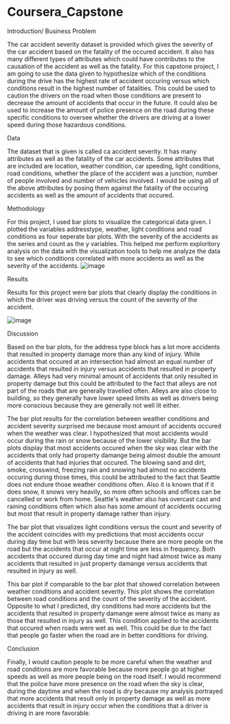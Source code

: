 # Coursera_Capstone
Introduction/ Business Problem 

  The car accident severity dataset is provided which gives the severity of the car accident based on the fatality of the occured accident. It also has many different types of attributes which could have contributes to the causation of the accident as well as the fatality. For this capstone project, I am going to use the data given to hypothesize which of the conditions during the drive has the highest rate of accident occuring versus which conditions result in the highest number of fatalities. This could be used to caution the drivers on the road when those conditions are present to decrease the amount of accidents that occur in the future. It could also be used to increase the amount of police presence on the road during these specific conditions to oversee whether the drivers are driving at a lower speed during those hazardous conditions.
  
Data

  The dataset that is given is called ca accident severity. It has many attributes as well as the fatality of the car accidents. Some attributes that are included are location, weather condition, car speeding, light conditions, road conditions, whether the place of the accident was a junction, number of people involved and number of vehicles involved. I would be using all of the above attributes by posing them against the fatality of the occuring accidents as well as the amount of accidents that occured. 
  
Methodology

  For this project, I used bar plots to visualize the categorical data given. I plotted the variables addresstype, weather, light conditions and road conditions as four seperate bar plots. With the severity of the accidents as the series and count as the y variables. This helped me perform exploritory analysis on the data with the visualization tools to help me analyze the data to see which conditions correlated with more accidents as well as the severity of the accidents. 
  ![image](https://user-images.githubusercontent.com/54012958/96351787-5c494d00-1083-11eb-8299-861f1c3a82e8.png)

  
Results

  Results for this project were bar plots that clearly display the conditions in which the driver was driving versus the count of the severity of the accident.  
  
  ![image](https://user-images.githubusercontent.com/54012958/96352005-90be0880-1085-11eb-927b-a1952bf2b44a.png)

Discussion 

  Based on the bar plots, for the address type block has a lot more accidents that resulted in property damage more than any kind of injury. While accidents that occured at an intersection had almost an equal number of accidents that resulted in injury versus accidents that resulted in property damage. Alleys had very minimal amount of accidents that only resulted in property damage but this could be attributed to the fact that alleys are not part of the roads that are generally travelled often. Alleys are also close to building, so they generally have lower speed limits as well as drivers being more conscious because they are generally not well lit either. 
  
  The bar plot results for the correlation between weather conditions and accident severity surprised me because most amount of accidents occured when the weather was clear. I hypothesized that most accidents would occur during the rain or snow because of the lower visibility. But the bar plots display that most accidents occured when the sky was clear with the accidents that only had property damange being almost double the amount of accidents that had injuries that occured. The blowing sand and dirt, smoke, crosswind, freezing rain and snowing had almost no accidents occuring during those times, this could be attributed to the fact that Seattle does not endure those weather conditions often. Also it is known that if it does snow, it snows very heavily, so more often schools and offices can be cancelled or work from home. Seattle's weather also has overcast cast and raining conditions often which also has some amount of accidents occuring but most that result in property damage rather than injury.
  
  The bar plot that visualizes light conditions versus the count and severity of the accident coincides with my predictions that most accidents occur during day time but with less severity because there are more people on the road but the accidents that occur at night time are less in frequency. Both accidents that occured during day time and night had almost twice as many accidents that resulted in just property damange versus accidents that resulted in injury as well. 
  
  This bar plot if comparable to the bar plot that showed correlation between weather conditions and accident severity. This plot shows the correlation between road conditions and the count of the severity of the accident. Opposite to what I predicted, dry conditions had more accidents but the accidents that resulted in property damange were almost twice as many as those that resulted in injury as well. This condition applied to the accidents that occured when roads were wet as well. This could be due to the fact that people go faster when the road are in better conditions for driving. 
  
Conclusion 
  
  Finally, I would caution people to be more careful when the weather and road conditions are more favorable because more people go at higher speeds as well as more people being on the road itself. I would recommend that the police have more presence on the road when the sky is clear, during the daytime and when the road is dry because my analysis portrayed that more accidents that result only in property damage as well as more accidents that result in injury occur when the conditions that a driver is driving in are more favorable. 
